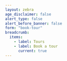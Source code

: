 ```yaml
---
layout: zebra
age_disclaimer: false
alert_type: false
alert_before_banner: false
form: "book-tour"
breadcrumb:
  items:
    - label: Tours
    - label: Book a tour
      current: true
---
```


<!--
  Breadcrumb override.
  We want to test default breadcrumb on this page and a modified version on `./error.md`.
-->
<style>
  /* Default breadcrumb breakpoint. */
  @media (max-width: 29.99em) {

    .usa-breadcrumb__list-item {
      position: absolute;
      left: -999em;
      right: auto;
      display: inline;
    }

    .usa-breadcrumb__list-item:nth-last-child(2) {
      position: static;

      &::after {
        content: none;
      }
    }

    .usa-breadcrumb__list-item:nth-last-child(2) .usa-breadcrumb__link{
      padding-left:calc(2ex + 0px);
      text-indent:calc((2ex + 0px) * -1);
      display:inline-block;
      padding-bottom:1rem;
      padding-top:1rem;
    }

      .usa-breadcrumb__list-item:nth-last-child(2) .usa-breadcrumb__link::before {
        background-image: url(../img/usa-icons/arrow_back.svg);
        background-repeat: no-repeat;
        background-position: center center;
        background-size: 2ex 2ex;
        display: inline-block;
        height: 2ex;
        width: 2ex;
        content: "";
        vertical-align: baseline;
        position: relative;
      }

      @supports ((-webkit-mask:url()) or (mask:url())) {
        .usa-breadcrumb__list-item:nth-last-child(2) .usa-breadcrumb__link::before {
          background: 0 0;
          background-color: #71767a;
          mask-image: url("/assets/img/usa-icons/arrow_back.svg"),linear-gradient(transparent,transparent);
          -webkit-mask-position: center center;
          mask-position: center center;
          -webkit-mask-repeat: no-repeat;
          mask-repeat: no-repeat;
          -webkit-mask-size: 2ex 2ex;
          mask-size: 2ex 2ex;
          bottom: -.2em;
          height: 2ex;
          position: relative;
          margin-right: 0;
        }
      }
  }
</style>
